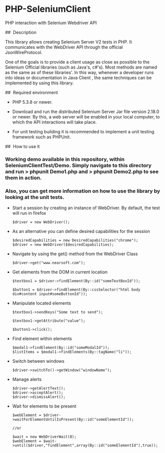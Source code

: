 PHP-SeleniumClient
=========================

PHP interaction with Selenium Webdriver API 

##  Description

This library allows creating Selenium Server V2 tests in PHP. It communicates with the WebDriver API through the official JsonWireProtocol.

One of the goals is to provide a client usage as close as possible to the Selenium Official libraries (such as Java's, c#'s). Most methods are named as the same as of these libraries'. In this way, whenever a developer runs into ideas or documentation in Java Client , the same techniques can be implemented by using this library.

##  Required environment

*	PHP 5.3.8 or newer.

*	Download and run the distributed Selenium Server Jar file version 2.18.0 or newer. By this, a web server will be enabled in your local computer, to which the API interactions will take place.

*	For unit testing building it is recommended to implement a unit testing framework such as PHPUnit.

##  How to use it

###	Working demo available in this repository, within SeleniumClientTest/Demo. Simply navigate to this directory and run > phpunit Demo1.php and > phpunit Demo2.php to see them in action.
### Also, you can get more information on how to use the library by looking at the unit tests.

*	Start a session by creating an instance of WebDriver. By default, the test will run in firefox
	
		$driver = new WebDriver();

*	As an alternative you can define desired capabilities for the session
	
		$desiredCapabilities = new DesiredCapabilities("chrome");
		$driver = new WebDriver($desiredCapabilities);

*	Navigate by using the get() method from the WebDriver Class

		$driver->get("www.nearsoft.com");
	
*	Get elements from the DOM in current location

		$textbox1 = $driver->findElement(By::id("someTextBoxId"));
		
		$button1 = $driver->findElement(By::cssSelector("html body div#content input#someButtonId"));

*	Manipulate located elements

		$textbox1->sendKeys("Some text to send");
		
		$textbox1->getAttribute("value");
		
		$button1->click();
	
*	Find element within elements

		$modal1->findElement(By::id("someModalId"));
		$listItems = $modal1->findElements(By::tagName("li"));
		
*	Switch between windows

		$driver->switchTo()->getWindow("windowName");
	
*	Manage alerts

		$driver->getAlertText();
		$driver->acceptAlert();
		$driver->dismissAlert();
	
*	Wait for elements to be present

		$webElement = $driver->waitForElementUntilIsPresent(By::id("someElementId"));
		
		//or
		
		$wait = new WebDriverWait(8);
		$webElement = $wait->until($driver,"findElement",array(By::id("someElementId"),true));
